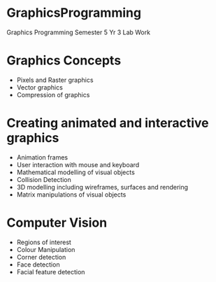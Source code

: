 # GraphicsProgramming
Graphics Programming Semester 5 Yr 3 Lab Work 

# Graphics Concepts
- Pixels and Raster graphics
- Vector graphics
- Compression of graphics

# Creating animated and interactive graphics
- Animation frames
- User interaction with mouse and keyboard
- Mathematical modelling of visual objects
- Collision Detection
- 3D modelling including wireframes, surfaces and rendering
- Matrix manipulations of visual objects

# Computer Vision
- Regions of interest
- Colour Manipulation
- Corner detection
- Face detection
- Facial feature detection
